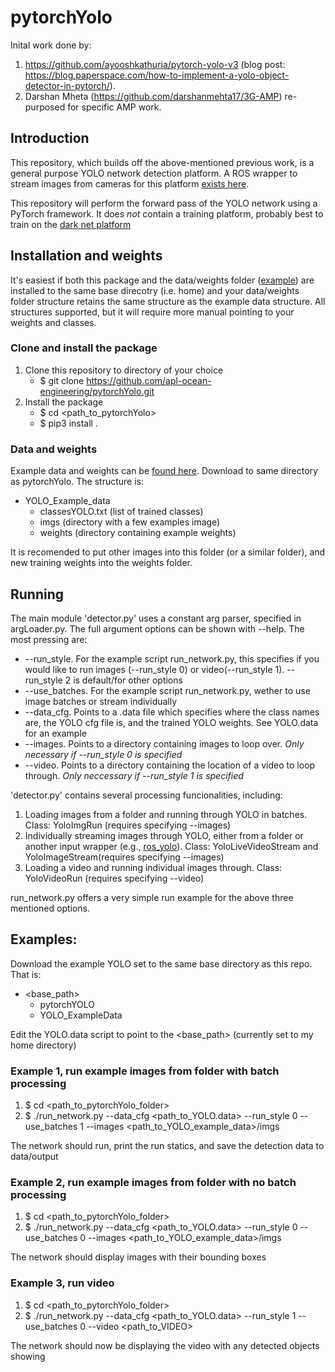 # pytorchYolo
Inital work done by:

1. https://github.com/ayooshkathuria/pytorch-yolo-v3 (blog post: https://blog.paperspace.com/how-to-implement-a-yolo-object-detector-in-pytorch/).  
2. Darshan Mheta (https://github.com/darshanmehta17/3G-AMP) re-purposed for specific AMP work.

## Introduction

This repository, which builds off the above-mentioned previous work, is a general purpose YOLO network detection platform. A ROS wrapper to stream images from cameras for this platform [exists here](https://github.com/apl-ocean-engineering/ros_yolo).   
  
This repository will perform the forward pass of the YOLO network using a PyTorch framework. It does *not* contain a training platform, probably best to train on the [dark net platform](https://pjreddie.com/darknet/)  

## Installation and weights
It's easiest if both this package and the data/weights folder ([example](https://drive.google.com/drive/folders/1VOEoOOTOrzb-vwieegfKXBICpTeckB2F)) are installed to the same base direcotry (i.e. home) and your data/weights folder structure retains the same structure as the example data structure. All structures supported, but it will require more manual pointing to your weights and classes.  
### Clone and install the package  
1. Clone this repository to directory of your choice  
	- $ git clone https://github.com/apl-ocean-engineering/pytorchYolo.git  
2. Install the package  
	- $ cd <path_to_pytorchYolo>  
	- $ pip3 install .  

### Data and weights
Example data and weights can be [found here](https://drive.google.com/drive/folders/1VOEoOOTOrzb-vwieegfKXBICpTeckB2F). Download to same directory as pytorchYolo. The structure is:  
* YOLO_Example_data  
	- classesYOLO.txt (list of trained classes)  
	- imgs (directory with a few examples image)  
	- weights (directory containing example weights)  

It is recomended to put other images into this folder (or a similar folder), and new training weights into the weights folder.   

## Running
The main module 'detector.py' uses a constant arg parser, specified in argLoader.py. The full argument options can be shown with --help. The most pressing are:  
* --run_style. For the example script run_network.py, this specifies if you would like to run images (--run_style 0) or video(--run_style 1). --run_style 2 is default/for other options  
* --use_batches. For the example script run_network.py, wether to use image batches or stream individually  
* --data_cfg. Points to a .data file which specifies where the class names are, the YOLO cfg file is, and the trained YOLO weights. See YOLO.data for an example  
* --images. Points to a directory containing images to loop over. *Only necessary if --run_style 0 is specified*  
* --video. Points to a directory containing the location of a video to loop through. *Only neccessary if --run_style 1 is specified*  

'detector.py' contains several processing funcionalities, including:  
1. Loading images from a folder and running through YOLO in batches. Class: YoloImgRun (requires specifying --images)  
2. Individually streaming images through YOLO, either from a folder or another input wrapper (e.g., [ros_yolo](https://github.com/apl-ocean-engineering/ros_yolo)). Class:   YoloLiveVideoStream and  YoloImageStream(requires specifying --images)  
3. Loading a video and running individual images through. Class: YoloVideoRun (requires specifying --video)   

run_network.py offers a very simple run example for the above three mentioned options.

## Examples: 
Download the example YOLO set to the same base directory as this repo. That is:  
* <base_path>
	- pytorchYOLO  
	- YOLO_ExampleData  

Edit the YOLO.data script to point to the <base_path> (currently set to my home directory)

### Example 1, run example images from folder with batch processing
1. $ cd <path_to_pytorchYolo_folder>
2. $ ./run_network.py --data_cfg <path_to_YOLO.data> --run_style 0 --use_batches 1 --images <path_to_YOLO_example_data>/imgs

The network should run, print the run statics, and save the detection data to data/output

### Example 2, run example images from folder with no batch processing
1. $ cd <path_to_pytorchYolo_folder>
2. $ ./run_network.py --data_cfg <path_to_YOLO.data> --run_style 0 --use_batches 0 --images <path_to_YOLO_example_data>/imgs

The network should display images with their bounding boxes 

### Example 3, run video
1. $ cd <path_to_pytorchYolo_folder>
2. $ ./run_network.py --data_cfg <path_to_YOLO.data> --run_style 1 --use_batches 0 --video <path_to_VIDEO> 

The network should now be displaying the video with any detected objects showing
